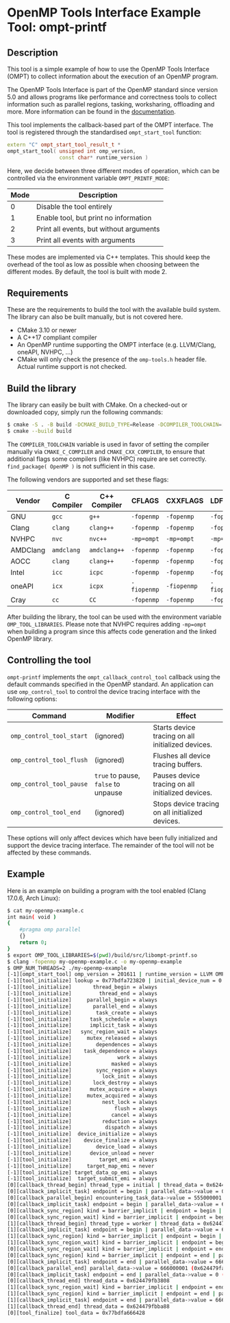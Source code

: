 OpenMP Tools Interface Example Tool: ompt-printf
====

## Description

This tool is a simple example of how to use the OpenMP Tools Interface (OMPT)
to collect information about the execution of an OpenMP program.

The OpenMP Tools Interface is part of the OpenMP standard since version 5.0
and allows programs like performance and correctness tools to collect
information such as parallel regions, tasking, worksharing, offloading and
more.
More information can be found in the [documentation](https://www.openmp.org/wp-content/uploads/OpenMP-API-Specification-5-2.pdf).

This tool implements the callback-based part of the OMPT interface. The tool
is registered through the standardised `ompt_start_tool` function:

```c++
extern "C" ompt_start_tool_result_t *
ompt_start_tool( unsigned int omp_version,
                 const char* runtime_version )
```

Here, we decide between three different modes of operation, which can
be controlled via the environment variable `OMPT_PRINTF_MODE`:

| Mode | Description                             |
|------|-----------------------------------------|
| 0    | Disable the tool entirely               |
| 1    | Enable tool, but print no information   |
| 2    | Print all events, but without arguments |
| 3    | Print all events with arguments         |

These modes are implemented via C++ templates. This should keep the overhead
of the tool as low as possible when choosing between the different modes.
By default, the tool is built with mode 2.

## Requirements

These are the requirements to build the tool with the available build system.
The library can also be built manually, but is not covered here.

- CMake 3.10 or newer
- A C++17 compliant compiler
- An OpenMP runtime supporting the OMPT interface (e.g. LLVM/Clang, oneAPI,
  NVHPC, ...)
- CMake will only check the presence of the `omp-tools.h` header file.
  Actual runtime support is not checked.

## Build the library

The library can easily be built with CMake. On a checked-out or downloaded
copy, simply run the following commands:

```bash
$ cmake -S . -B build -DCMAKE_BUILD_TYPE=Release -DCOMPILER_TOOLCHAIN=[your-vendor]
$ cmake --build build
```

The `COMPILER_TOOLCHAIN` variable is used in favor of setting the compiler
manually via `CMAKE_C_COMPILER` and `CMAKE_CXX_COMPILER`, to ensure that
additional flags some compilers (like NVHPC) require are set correctly.
`find_package( OpenMP )` is not sufficient in this case.

The following vendors are supported and set these flags:

| Vendor   | C Compiler | C++ Compiler | CFLAGS      | CXXFLAGS    | LDFLAGS     |
|----------|------------|--------------|-------------|-------------|-------------|
| GNU      | `gcc`      | `g++`        | `-fopenmp`  | `-fopenmp`  | `-fopenmp`  |
| Clang    | `clang`    | `clang++`    | `-fopenmp`  | `-fopenmp`  | `-fopenmp`  |
| NVHPC    | `nvc`      | `nvc++`      | `-mp=ompt`  | `-mp=ompt`  | `-mp=ompt`  |
| AMDClang | `amdclang` | `amdclang++` | `-fopenmp`  | `-fopenmp`  | `-fopenmp`  |
| AOCC     | `clang`    | `clang++`    | `-fopenmp`  | `-fopenmp`  | `-fopenmp`  |
| Intel    | `icc`      | `icpc`       | `-fopenmp`  | `-fopenmp`  | `-fopenmp`  |
| oneAPI   | `icx`      | `icpx`       | `-fiopenmp` | `-fiopenmp` | `-fiopenmp` |
| Cray     | `cc`       | `CC`         | `-fopenmp`  | `-fopenmp`  | `-fopenmp`  |

After building the library, the tool can be used with the environment variable
`OMP_TOOL_LIBRARIES`. Please note that NVHPC requires adding `-mp=ompt` when building
a program since this affects code generation and the linked OpenMP library.

## Controlling the tool

`ompt-printf` implements the `ompt_callback_control_tool` callback using the default commands
specified in the OpenMP standard. An application can use `omp_control_tool` to control the
device tracing interface with the following options:

| Command                  | Modifier                            | Effect                                            |
|--------------------------|-------------------------------------|---------------------------------------------------|
| `omp_control_tool_start` | (ignored)                           | Starts device tracing on all initialized devices. |
| `omp_control_tool_flush` | (ignored)                           | Flushes all device tracing buffers.               |
| `omp_control_tool_pause` | `true` to pause, `false` to unpause | Pauses device tracing on all initialized devices. |
| `omp_control_tool_end`   | (ignored)                           | Stops device tracing on all initialized devices.  |

These options will only affect devices which have been fully initialized and support the device tracing interface.
The remainder of the tool will not be affected by these commands.

## Example

Here is an example on building a program with the tool enabled (Clang 17.0.6, Arch Linux):
```bash
$ cat my-openmp-example.c
int main( void )
{
    #pragma omp parallel
    {}
    return 0;
}
$ export OMP_TOOL_LIBRARIES=$(pwd)/build/src/libompt-printf.so
$ clang -fopenmp my-openmp-example.c -o my-openmp-example
$ OMP_NUM_THREADS=2 ./my-openmp-example
[-1][ompt_start_tool] omp_version = 201611 | runtime_version = LLVM OMP version: 5.0.20140926
[-1][tool_initialize] lookup = 0x77bdfa723820 | initial_device_num = 0 | tool_data = 0x77bdfa666428
[-1][tool_initialize]       thread_begin = always
[-1][tool_initialize]         thread_end = always
[-1][tool_initialize]     parallel_begin = always
[-1][tool_initialize]       parallel_end = always
[-1][tool_initialize]        task_create = always
[-1][tool_initialize]      task_schedule = always
[-1][tool_initialize]      implicit_task = always
[-1][tool_initialize]   sync_region_wait = always
[-1][tool_initialize]     mutex_released = always
[-1][tool_initialize]        dependences = always
[-1][tool_initialize]    task_dependence = always
[-1][tool_initialize]               work = always
[-1][tool_initialize]             masked = always
[-1][tool_initialize]        sync_region = always
[-1][tool_initialize]          lock_init = always
[-1][tool_initialize]       lock_destroy = always
[-1][tool_initialize]      mutex_acquire = always
[-1][tool_initialize]     mutex_acquired = always
[-1][tool_initialize]          nest_lock = always
[-1][tool_initialize]              flush = always
[-1][tool_initialize]             cancel = always
[-1][tool_initialize]          reduction = always
[-1][tool_initialize]           dispatch = always
[-1][tool_initialize]  device_initialize = always
[-1][tool_initialize]    device_finalize = always
[-1][tool_initialize]        device_load = always
[-1][tool_initialize]      device_unload = never
[-1][tool_initialize]         target_emi = always
[-1][tool_initialize]     target_map_emi = never
[-1][tool_initialize] target_data_op_emi = always
[-1][tool_initialize]  target_submit_emi = always
[0][callback_thread_begin] thread_type = initial | thread_data = 0x624479fb3808
[0][callback_implicit_task] endpoint = begin | parallel_data->value = 0 (0x624479faef20) | task_data->value = 555000001 (0x624479faf840) | actual_parallelism = 1 | index = 1 | flags = initial
[0][callback_parallel_begin] encountering_task_data->value = 555000001 (0x624479faf840) | encountering_task_frame = 0x624479faf828 | parallel_data->value = 666000001 (0x7ffe86f3cb00) | requested_parallelism = 2 | flags = runtime_team | codeptr_ra = 0x624479026166
[0][callback_implicit_task] endpoint = begin | parallel_data->value = 666000001 (0x624479fafb20) | task_data->value = 555000002 (0x624479fb0f00) | actual_parallelism = 2 | index = 0 | flags = implicit
[0][callback_sync_region] kind = barrier_implicit | endpoint = begin | parallel_data->value = 666000001 (0x624479fafb20) | task_data->value = 555000002 (0x624479fb0f00) | codeptr_ra = 0x624479026166
[0][callback_sync_region_wait] kind = barrier_implicit | endpoint = begin | parallel_data->value = 666000001 (0x624479fafb20) | task_data->value = 555000002 (0x624479fb0f00) | codeptr_ra = 0x624479026166
[1][callback_thread_begin] thread_type = worker | thread_data = 0x624479fbba88
[1][callback_implicit_task] endpoint = begin | parallel_data->value = 666000001 (0x624479fafb20) | task_data->value = 555000003 (0x624479fb1040) | actual_parallelism = 2 | index = 1 | flags = implicit
[1][callback_sync_region] kind = barrier_implicit | endpoint = begin | parallel_data->value = 666000001 (0x624479fafb20) | task_data->value = 555000003 (0x624479fb1040) | codeptr_ra = (nil)
[1][callback_sync_region_wait] kind = barrier_implicit | endpoint = begin | parallel_data->value = 666000001 (0x624479fafb20) | task_data->value = 555000003 (0x624479fb1040) | codeptr_ra = (nil)
[0][callback_sync_region_wait] kind = barrier_implicit | endpoint = end | parallel_data->value = 666666666 ((nil)) | task_data->value = 555000002 (0x624479fb0f00) | codeptr_ra = 0x624479026166
[0][callback_sync_region] kind = barrier_implicit | endpoint = end | parallel_data->value = 666666666 ((nil)) | task_data->value = 555000002 (0x624479fb0f00) | codeptr_ra = 0x624479026166
[0][callback_implicit_task] endpoint = end | parallel_data->value = 666666666 ((nil)) | task_data->value = 555000002 (0x624479fb0f00) | actual_parallelism = 2 | index = 0 | flags = implicit
[0][callback_parallel_end] parallel_data->value = 666000001 (0x624479fafb20) | encountering_task_data->value = 555000001 (0x624479faf840) | flags = runtime_team | codeptr_ra = 0x624479026166
[0][callback_implicit_task] endpoint = end | parallel_data->value = 0 (0x624479faef20) | task_data->value = 555000001 (0x624479faf840) | actual_parallelism = 0 | index = 1 | flags = initial
[0][callback_thread_end] thread_data = 0x624479fb3808
[1][callback_sync_region_wait] kind = barrier_implicit | endpoint = end | parallel_data->value = 666666666 ((nil)) | task_data->value = 555000003 (0x624479fbba90) | codeptr_ra = (nil)
[1][callback_sync_region] kind = barrier_implicit | endpoint = end | parallel_data->value = 666666666 ((nil)) | task_data->value = 555000003 (0x624479fbba90) | codeptr_ra = (nil)
[1][callback_implicit_task] endpoint = end | parallel_data->value = 666666666 ((nil)) | task_data->value = 555000003 (0x624479fbba90) | actual_parallelism = 0 | index = 1 | flags = implicit
[1][callback_thread_end] thread_data = 0x624479fbba88
[0][tool_finalize] tool_data = 0x77bdfa666428
```
